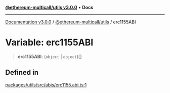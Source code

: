 [**@ethereum-multicall/utils v3.0.0**](../README.md) • **Docs**

***

[Documentation v3.0.0](../../../packages.md) / [@ethereum-multicall/utils](../README.md) / erc1155ABI

# Variable: erc1155ABI

> **erc1155ABI**: (`object` \| `object`)[]

## Defined in

[packages/utils/src/abis/erc1155.abi.ts:1](https://github.com/niZmosis/ethereum-multicall/blob/759805f36c7ddb05e5fad0eb8478dcf22871af59/packages/utils/src/abis/erc1155.abi.ts#L1)
